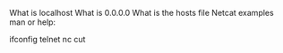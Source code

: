 What is localhost
What is 0.0.0.0
What is the hosts file
Netcat examples
man or help:

ifconfig
telnet
nc
cut
